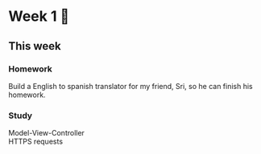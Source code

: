# Week 1 🐅

## This week

### Homework 
Build a English to spanish translator for my friend, Sri, so he can finish his homework.

### Study
Model-View-Controller
<br>
HTTPS requests

